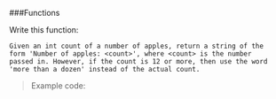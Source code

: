 ###Functions

Write this function:  

    Given an int count of a number of apples, return a string of the
    form 'Number of apples: <count>', where <count> is the number
    passed in. However, if the count is 12 or more, then use the word
    'more than a dozen' instead of the actual count.
    
>  Example code:

```

```
